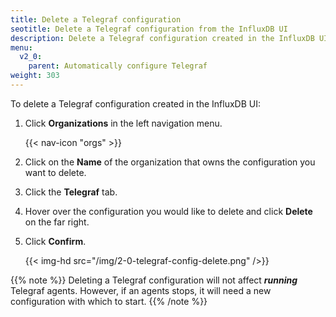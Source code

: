 ```yaml
---
title: Delete a Telegraf configuration
seotitle: Delete a Telegraf configuration from the InfluxDB UI
description: Delete a Telegraf configuration created in the InfluxDB UI.
menu:
  v2_0:
    parent: Automatically configure Telegraf
weight: 303
---
```


To delete a Telegraf configuration created in the InfluxDB UI:

1. Click **Organizations** in the left navigation menu.

    {{< nav-icon "orgs" >}}

2. Click on the **Name** of the organization that owns the configuration you want to delete.
3. Click the **Telegraf** tab.
4. Hover over the configuration you would like to delete and click **Delete** on the far right.
5. Click **Confirm**.

    {{< img-hd src="/img/2-0-telegraf-config-delete.png" />}}

{{% note %}}
Deleting a Telegraf configuration will not affect _**running**_ Telegraf agents.
However, if an agents stops, it will need a new configuration with which to start.
{{% /note %}}
